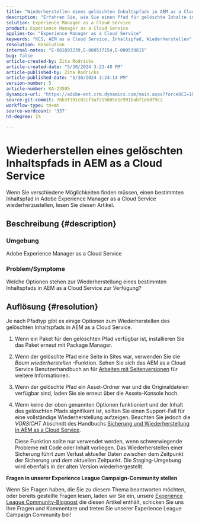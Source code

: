 ```yaml
---
title: "Wiederherstellen eines gelöschten Inhaltspfads in AEM as a Cloud Service"
description: "Erfahren Sie, wie Sie einen Pfad für gelöschte Inhalte in Adobe Experience Manager as a Cloud Service wiederherstellen."
solution: Experience Manager as a Cloud Service
product: Experience Manager as a Cloud Service
applies-to: "Experience Manager as a Cloud Service"
keywords: "KCS, AEM as a Cloud Service, Inhaltspfad, Wiederherstellen"
resolution: Resolution
internal-notes: "E-001093239,E-000537154,E-000539815"
bug: false
article-created-by: Zita Rodricks
article-created-date: "5/30/2024 3:23:40 PM"
article-published-by: Zita Rodricks
article-published-date: "5/30/2024 3:24:14 PM"
version-number: 5
article-number: KA-23505
dynamics-url: "https://adobe-ent.crm.dynamics.com/main.aspx?forceUCI=1&pagetype=entityrecord&etn=knowledgearticle&id=bc363094-981e-ef11-840a-000d3a372703"
source-git-commit: 76b3f391c02cf3af215685e1c991babf1e6df9c2
workflow-type: tm+mt
source-wordcount: '337'
ht-degree: 1%

---
```


# Wiederherstellen eines gelöschten Inhaltspfads in AEM as a Cloud Service


Wenn Sie verschiedene Möglichkeiten finden müssen, einen bestimmten Inhaltspfad in Adobe Experience Manager as a Cloud Service wiederherzustellen, lesen Sie diesen Artikel.

## Beschreibung {#description}


### <b>Umgebung</b>

Adobe Experience Manager as a Cloud Service



### <b>Problem/Symptome</b>

Welche Optionen stehen zur Wiederherstellung eines bestimmten Inhaltspfads in AEM as a Cloud Service zur Verfügung?


## Auflösung {#resolution}


Je nach Pfadtyp gibt es einige Optionen zum Wiederherstellen des gelöschten Inhaltspfads in AEM as a Cloud Service.

1. Wenn ein Paket für den gelöschten Pfad verfügbar ist, installieren Sie das Paket erneut mit Package Manager.


2. Wenn der gelöschte Pfad eine Seite in Sites war, verwenden Sie die *Baum wiederherstellen* -Funktion. Sehen Sie sich das AEM as a Cloud Service Benutzerhandbuch an für [Arbeiten mit Seitenversionen](https://experienceleague.adobe.com/docs/experience-manager-cloud-service/content/sites/authoring/features/page-versions.html) für weitere Informationen.


3. Wenn der gelöschte Pfad ein Asset-Ordner war und die Originaldateien verfügbar sind, laden Sie sie erneut über die Assets-Konsole hoch.


4. Wenn keine der oben genannten Optionen funktioniert und der Inhalt des gelöschten Pfads signifikant ist, sollten Sie einen Support-Fall für eine vollständige Wiederherstellung aufzeigen. Beachten Sie jedoch die *VORSICHT* Abschnitt des Handbuchs [Sicherung und Wiederherstellung in AEM as a Cloud Service](https://experienceleague.adobe.com/docs/experience-manager-cloud-service/content/operations/backup.html).

   Diese Funktion sollte nur verwendet werden, wenn schwerwiegende Probleme mit Code oder Inhalt vorliegen. Das Wiederherstellen einer Sicherung führt zum Verlust aktueller Daten zwischen dem Zeitpunkt der Sicherung und dem aktuellen Zeitpunkt. Die Staging-Umgebung wird ebenfalls in der alten Version wiederhergestellt.




<b>Fragen in unserer Experience League Campaign-Community stellen</b>

Wenn Sie Fragen haben, die Sie zu diesem Thema beantworten möchten, oder bereits gestellte Fragen lesen, laden wir Sie ein, unsere [Experience League Community-Blogpost](https://experienceleaguecommunities.adobe.com/t5/adobe-experience-manager-blogs/introducing-top-kcs-articles-curated-for-your-aem/ba-p/672734#M1180) die diesen Artikel enthält, schicken Sie uns Ihre Fragen und Kommentare und treten Sie unserer Experience League Campaign Community bei!


